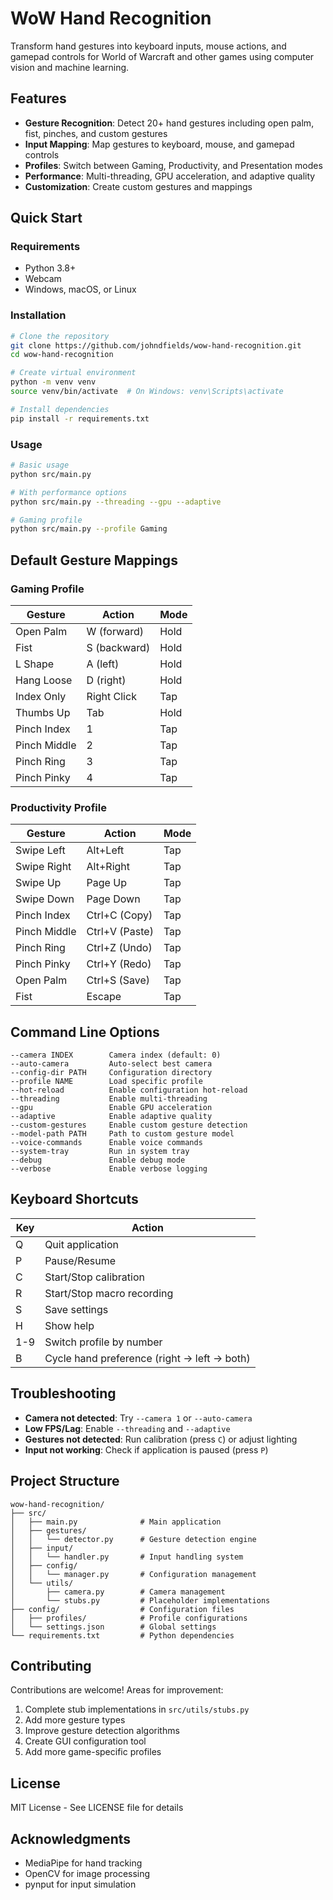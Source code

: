 # WoW Hand Recognition

Transform hand gestures into keyboard inputs, mouse actions, and gamepad controls for World of Warcraft and other games using computer vision and machine learning.

## Features

- **Gesture Recognition**: Detect 20+ hand gestures including open palm, fist, pinches, and custom gestures
- **Input Mapping**: Map gestures to keyboard, mouse, and gamepad controls
- **Profiles**: Switch between Gaming, Productivity, and Presentation modes
- **Performance**: Multi-threading, GPU acceleration, and adaptive quality
- **Customization**: Create custom gestures and mappings

## Quick Start

### Requirements
- Python 3.8+
- Webcam
- Windows, macOS, or Linux

### Installation

```bash
# Clone the repository
git clone https://github.com/johndfields/wow-hand-recognition.git
cd wow-hand-recognition

# Create virtual environment
python -m venv venv
source venv/bin/activate  # On Windows: venv\Scripts\activate

# Install dependencies
pip install -r requirements.txt
```

### Usage

```bash
# Basic usage
python src/main.py

# With performance options
python src/main.py --threading --gpu --adaptive

# Gaming profile
python src/main.py --profile Gaming
```

## Default Gesture Mappings

### Gaming Profile

| Gesture | Action | Mode |
|---------|--------|------|
| Open Palm | W (forward) | Hold |
| Fist | S (backward) | Hold |
| L Shape | A (left) | Hold |
| Hang Loose | D (right) | Hold |
| Index Only | Right Click | Tap |
| Thumbs Up | Tab | Hold |
| Pinch Index | 1 | Tap |
| Pinch Middle | 2 | Tap |
| Pinch Ring | 3 | Tap |
| Pinch Pinky | 4 | Tap |

### Productivity Profile

| Gesture | Action | Mode |
|---------|--------|------|
| Swipe Left | Alt+Left | Tap |
| Swipe Right | Alt+Right | Tap |
| Swipe Up | Page Up | Tap |
| Swipe Down | Page Down | Tap |
| Pinch Index | Ctrl+C (Copy) | Tap |
| Pinch Middle | Ctrl+V (Paste) | Tap |
| Pinch Ring | Ctrl+Z (Undo) | Tap |
| Pinch Pinky | Ctrl+Y (Redo) | Tap |
| Open Palm | Ctrl+S (Save) | Tap |
| Fist | Escape | Tap |

## Command Line Options

```
--camera INDEX        Camera index (default: 0)
--auto-camera         Auto-select best camera
--config-dir PATH     Configuration directory
--profile NAME        Load specific profile
--hot-reload          Enable configuration hot-reload
--threading           Enable multi-threading
--gpu                 Enable GPU acceleration
--adaptive            Enable adaptive quality
--custom-gestures     Enable custom gesture detection
--model-path PATH     Path to custom gesture model
--voice-commands      Enable voice commands
--system-tray         Run in system tray
--debug               Enable debug mode
--verbose             Enable verbose logging
```

## Keyboard Shortcuts

| Key | Action |
|-----|--------|
| Q | Quit application |
| P | Pause/Resume |
| C | Start/Stop calibration |
| R | Start/Stop macro recording |
| S | Save settings |
| H | Show help |
| 1-9 | Switch profile by number |
| B | Cycle hand preference (right → left → both) |

## Troubleshooting

- **Camera not detected**: Try `--camera 1` or `--auto-camera`
- **Low FPS/Lag**: Enable `--threading` and `--adaptive`
- **Gestures not detected**: Run calibration (press `C`) or adjust lighting
- **Input not working**: Check if application is paused (press `P`)

## Project Structure

```
wow-hand-recognition/
├── src/
│   ├── main.py              # Main application
│   ├── gestures/
│   │   └── detector.py      # Gesture detection engine
│   ├── input/
│   │   └── handler.py       # Input handling system
│   ├── config/
│   │   └── manager.py       # Configuration management
│   └── utils/
│       ├── camera.py        # Camera management
│       └── stubs.py         # Placeholder implementations
├── config/                  # Configuration files
│   ├── profiles/            # Profile configurations
│   └── settings.json        # Global settings
└── requirements.txt         # Python dependencies
```

## Contributing

Contributions are welcome! Areas for improvement:

1. Complete stub implementations in `src/utils/stubs.py`
2. Add more gesture types
3. Improve gesture detection algorithms
4. Create GUI configuration tool
5. Add more game-specific profiles

## License

MIT License - See LICENSE file for details

## Acknowledgments

- MediaPipe for hand tracking
- OpenCV for image processing
- pynput for input simulation


